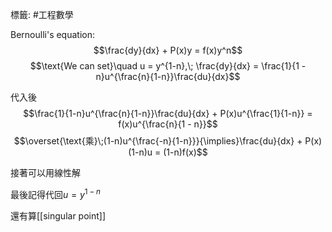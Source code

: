 標籤: #工程數學 

Bernoulli's equation:
$$\frac{dy}{dx} + P(x)y = f(x)y^n$$
$$\text{We can set}\quad u = y^{1-n},\; \frac{dy}{dx} = \frac{1}{1 - n}u^{\frac{n}{1-n}}\frac{du}{dx}$$

代入後
$$\frac{1}{1-n}u^{\frac{n}{1-n}}\frac{du}{dx} + P(x)u^{\frac{1}{1-n}} = f(x)u^{\frac{n}{1 - n}}$$
$$\overset{\text{乘}\;(1-n)u^{\frac{-n}{1-n}}}{\implies}\frac{du}{dx} + P(x)(1-n)u = (1-n)f(x)$$

接著可以用線性解

最後記得代回$u = y^{1-n}$

還有算[[singular point]]
